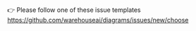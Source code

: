 👉 Please follow one of these issue templates https://github.com/warehouseai/diagrams/issues/new/choose
